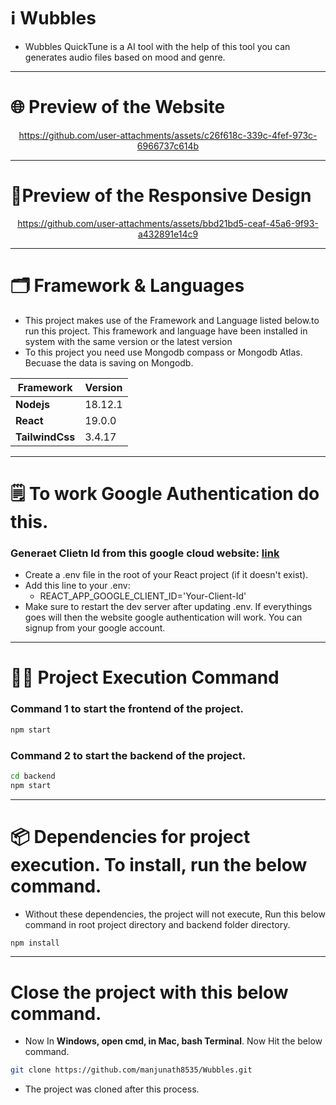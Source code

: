 # ℹ️ Wubbles 

* Wubbles QuickTune is a AI tool with the help of this tool you can generates audio files based on mood and genre.
---

# 🌐 Preview of the Website

<div align='center'>

https://github.com/user-attachments/assets/c26f618c-339c-4fef-973c-6966737c614b

</div>

---

# 📱Preview of the Responsive Design

<div align='center'>

https://github.com/user-attachments/assets/bbd21bd5-ceaf-45a6-9f93-a432891e14c9

</div>

---

# 🗂️ Framework & Languages

* This project makes use of the Framework and Language listed below.to run this project. This framework and language have been installed in
system with the same version or the latest version
* To this project you need use Mongodb compass or Mongodb Atlas. Becuase the data is saving on Mongodb.

| Framework  | Version |
| ------------- | ------------- |
| **Nodejs**  | 18.12.1  |
| **React** | 19.0.0 |
| **TailwindCss** | 3.4.17 |

---

# 🗒️ To work Google Authentication do this.

### Generaet Clietn Id from this google cloud website: <a href='https://console.cloud.google.com/'>link</a>

* Create a .env file in the root of your React project (if it doesn't exist).
* Add this line to your .env:
    * REACT_APP_GOOGLE_CLIENT_ID='Your-Client-Id'
* Make sure to restart the dev server after updating .env. If everythings goes will then the website google authentication will work. You can signup from your google account.

---

# 👨‍💻 Project Execution Command 

### Command 1 to start the frontend of the project.
```bash 
npm start
```
### Command 2 to start the backend of the project.
```bash 
cd backend
npm start
```
---

# 📦 Dependencies for project execution. To install, run the below command. 

* Without these dependencies, the project will not execute, Run this below command in root project directory and backend folder directory.

```bash
npm install
```

---

# Close the project with this below command.

* Now In **Windows, open cmd, in Mac, bash Terminal**. Now Hit the below command.

```bash
git clone https://github.com/manjunath8535/Wubbles.git
```

* The project was cloned after this process.
